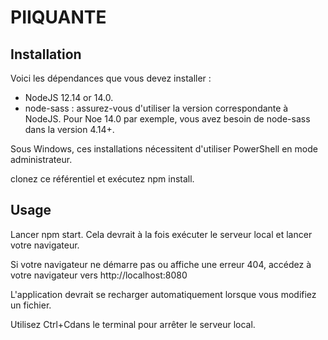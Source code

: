 # PIIQUANTE #

## Installation ##

Voici les dépendances que vous devez installer :
- NodeJS 12.14 or 14.0.
- node-sass : assurez-vous d'utiliser la version correspondante à NodeJS. Pour Noe 14.0 par exemple, vous avez besoin de node-sass dans la version 4.14+.

Sous Windows, ces installations nécessitent d'utiliser PowerShell en mode administrateur.

clonez ce référentiel et exécutez npm install.


## Usage ##

Lancer npm start. Cela devrait à la fois exécuter le serveur local et lancer votre navigateur.

Si votre navigateur ne démarre pas ou affiche une erreur 404, accédez à votre navigateur vers http://localhost:8080

L'application devrait se recharger automatiquement lorsque vous modifiez un fichier.

Utilisez Ctrl+Cdans le terminal pour arrêter le serveur local.